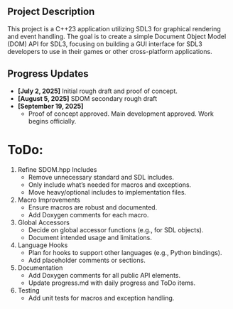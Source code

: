 ## Project Description
This project is a C++23 application utilizing SDL3 for graphical rendering and event handling. The goal is to create a simple Document Object Model (DOM) API for SDL3, focusing on building a GUI interface for SDL3 developers to use in their games or other cross-platform applications.

## Progress Updates

- **[July 2, 2025]** Initial rough draft and proof of concept.
- **[August 5, 2025]** SDOM secondary rough draft
- **[September 19, 2025]**
  - Proof of concept approved. Main development approved. Work begins officially.

  
# ToDo:

1. Refine SDOM.hpp Includes
    - Remove unnecessary standard and SDL includes.
    - Only include what’s needed for macros and exceptions.
    - Move heavy/optional includes to implementation files.
2. Macro Improvements
    - Ensure macros are robust and documented.
    - Add Doxygen comments for each macro.
3. Global Accessors
    - Decide on global accessor functions (e.g., for SDL objects).
    - Document intended usage and limitations.
4. Language Hooks
    - Plan for hooks to support other languages (e.g., Python bindings).
    - Add placeholder comments or sections.
5. Documentation
    - Add Doxygen comments for all public API elements.
    - Update progress.md with daily progress and ToDo items.
6. Testing
    - Add unit tests for macros and exception handling. 